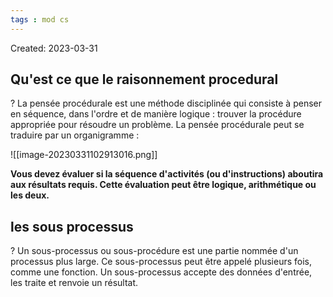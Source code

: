 ```yaml
---
tags : mod cs
---
```

Created: 2023-03-31

## Qu'est ce que le raisonnement procedural
?
La pensée procédurale est une méthode disciplinée qui consiste à penser en séquence, dans l'ordre et de manière logique : trouver la procédure appropriée pour résoudre un problème. 
La pensée procédurale peut se traduire par un organigramme :

![[image-20230331102913016.png]]

**Vous devez évaluer si la séquence d'activités (ou d'instructions) aboutira aux résultats requis. Cette évaluation peut être logique, arithmétique ou les deux.** 

## les sous processus
?
Un sous-processus ou sous-procédure est une partie nommée d'un processus plus large. Ce sous-processus peut être appelé plusieurs fois, comme une fonction. Un sous-processus accepte des données d'entrée, les traite et renvoie un résultat.